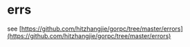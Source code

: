 # errs

see [https://github.com/hitzhangjie/gorpc/tree/master/errors](https://github.com/hitzhangjie/gorpc/tree/master/errors)


